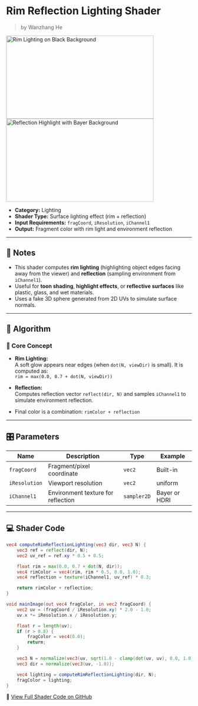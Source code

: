 <div class="container">
    <h1 class="main-heading">Rim Reflection Lighting Shader</h1>
    <blockquote class="author">by Wanzhang He</blockquote>
</div>

<img src="../../../static/images/images4Shaders/RimReflectionLighting_black.png" alt="Rim Lighting on Black Background" width="400" height="225">
<img src="../../../static/images/images4Shaders/RimReflectionLighting_Bayer.png" alt="Reflection Highlight with Bayer Background" width="400" height="225">

- **Category:** Lighting  
- **Shader Type:** Surface lighting effect (rim + reflection)  
- **Input Requirements:** `fragCoord`, `iResolution`, `iChannel1`  
- **Output:** Fragment color with rim light and environment reflection

---

## 📌 Notes

- This shader computes **rim lighting** (highlighting object edges facing away from the viewer) and **reflection** (sampling environment from `iChannel1`).
- Useful for **toon shading**, **highlight effects**, or **reflective surfaces** like plastic, glass, and wet materials.
- Uses a fake 3D sphere generated from 2D UVs to simulate surface normals.

---

## 🧠 Algorithm

### 🔷 Core Concept

- **Rim Lighting:**  
  A soft glow appears near edges (when `dot(N, viewDir)` is small). It is computed as:  
  `rim = max(0.0, 0.7 + dot(N, viewDir))`

- **Reflection:**  
  Computes reflection vector `reflect(dir, N)` and samples `iChannel1` to simulate environment reflection.

- Final color is a combination: `rimColor + reflection`

---

## 🎛️ Parameters

| Name          | Description                             | Type        | Example       |
|---------------|-----------------------------------------|-------------|----------------|
| `fragCoord`   | Fragment/pixel coordinate               | `vec2`      | Built-in       |
| `iResolution` | Viewport resolution                     | `vec2`      | uniform        |
| `iChannel1`   | Environment texture for reflection       | `sampler2D` | Bayer or HDRI  |

---

## 💻 Shader Code

```glsl
vec4 computeRimReflectionLighting(vec3 dir, vec3 N) {
    vec3 ref = reflect(dir, N);
    vec2 uv_ref = ref.xy * 0.5 + 0.5;

    float rim = max(0.0, 0.7 + dot(N, dir));
    vec4 rimColor = vec4(rim, rim * 0.5, 0.0, 1.0);
    vec4 reflection = texture(iChannel1, uv_ref) * 0.3;

    return rimColor + reflection;
}

void mainImage(out vec4 fragColor, in vec2 fragCoord) {
    vec2 uv = (fragCoord / iResolution.xy) * 2.0 - 1.0;
    uv.x *= iResolution.x / iResolution.y;

    float r = length(uv);
    if (r > 0.8) {
        fragColor = vec4(0.0);
        return;
    }

    vec3 N = normalize(vec3(uv, sqrt(1.0 - clamp(dot(uv, uv), 0.0, 1.0))));
    vec3 dir = normalize(vec3(uv, -1.0));

    vec4 lighting = computeRimReflectionLighting(dir, N);
    fragColor = lighting;
}
```
🔗 [View Full Shader Code on GitHub](https://github.com/friedaxvictoria/procedural_shader_framework/blob/main/shaders/shaders/lighting/Rim_lighting_and_reflection.glsl)
